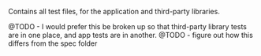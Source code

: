 Contains all test files, for the application and third-party libraries.

@TODO - I would prefer this be broken up so that third-party library tests are in one place, and app tests are in another. 
@TODO - figure out how this differs from the spec folder